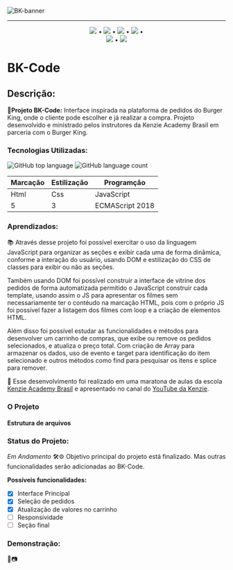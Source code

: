 ![BK-banner](https://user-images.githubusercontent.com/98659450/178062474-ccadee2a-4395-4b18-962e-3d08d3058eff.png)
***

<div align="center">

 [![](https://img.shields.io/badge/🔗-Sobre-orange)](#Descrição) • [![](https://img.shields.io/badge/🔗-Tecnologias%20Utilizadas-orange)](#Tecnologias-Utilizadas) • [![](https://img.shields.io/badge/🔗-Objetivos-orange)](#Aprendizados) • [![](https://img.shields.io/badge/🔗-O%20Projeto-orange)](#O-Projeto) •  
 [![](https://img.shields.io/badge/🔗-Status-orange)](#Status-do-Projeto) • [![](https://img.shields.io/badge/🔗-Demonstração-orange)](#Demonstração) 

</div>

# BK-Code
 ## Descrição:
 **🔗Projeto BK-Code:** Interface inspirada na plataforma de pedidos do Burger King, onde o cliente pode escolher e já realizar a compra. Projeto desenvolvido e ministrado pelos instrutores da Kenzie Academy Brasil em parceria com o Burger King.

 ### Tecnologias Utilizadas:

 ![GitHub top language](https://img.shields.io/github/languages/top/JessicaSaantos/BK-Code?style=plastic)
 ![GitHub language count](https://img.shields.io/github/languages/count/JessicaSaantos/BK-Code?style=plastic)
 
Marcação | Estilização | Programção
---|---|---
Html | Css | JavaScript
5 | 3 | ECMAScript 2018

### Aprendizados:
<p> 📚 Através desse projeto foi possível exercitar o uso da linguagem JavaScript para organizar as seções e exibir cada uma de forma dinâmica, conforme a interação do usuário, usando DOM e estilização do CSS de classes para exibir ou não as seções.</p> 
<p> Também usando DOM foi possível construir a interface de vitrine dos pedidos de forma automatizada permitido o JavaScript construir cada template, usando assim o JS para apresentar os filmes sem necessariamente ter o contéudo na marcação HTML, pois com o próprio JS foi possível fazer a listagem dos filmes com loop e a criação de elementos HTML. </p>
<p> Além disso foi possível estudar as funcionalidades e métodos para desenvolver um carrinho de compras, que exibe ou remove os pedidos selecionados, e atualiza o preço total. Com criação de Array para armazenar os dados, uso de evento e target para identificação do item selecionado e outros métodos como find para pesquisar os itens e splice para remover.</p>
<p>
    🔗 Esse desenvolvimento foi realizado em uma maratona de aulas da escola <a href="https://kenzie.com.br/" rel="nofollow">Kenzie Academy Brasil</a> e apresentado no canal do <a href="https://www.youtube.com/c/KenzieAcademyBrasil">YouTube da Kenzie</a>.
</p>

### O Projeto

#### Estrutura de arquivos

### Status do Projeto: 
*Em Andamento* 🛠️⚙️
Objetivo principal do projeto está finalizado. Mas outras funcionalidades serão adicionadas ao BK-Code.

**Possíveis funcionalidades:**
 - [x] Interface Principal
 - [x] Seleção de pedidos
 - [x] Atualização de valores no carrinho
 - [ ] Responsividade
 - [ ] Seção final

 ### Demonstração: 
🎥📷

